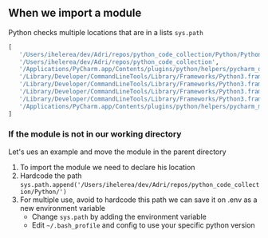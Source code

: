 ## When we import a module
Python checks multiple locations that are in a lists `sys.path`

 ```python
[
    '/Users/ihelerea/dev/Adri/repos/python_code_collection/Python/Python-Imports',
    '/Users/ihelerea/dev/Adri/repos/python_code_collection',
    '/Applications/PyCharm.app/Contents/plugins/python/helpers/pycharm_display',
    '/Library/Developer/CommandLineTools/Library/Frameworks/Python3.framework/Versions/3.9/lib/python39.zip',
    '/Library/Developer/CommandLineTools/Library/Frameworks/Python3.framework/Versions/3.9/lib/python3.9',
    '/Library/Developer/CommandLineTools/Library/Frameworks/Python3.framework/Versions/3.9/lib/python3.9/lib-dynload',
    '/Library/Developer/CommandLineTools/Library/Frameworks/Python3.framework/Versions/3.9/lib/python3.9/site-packages',
    '/Applications/PyCharm.app/Contents/plugins/python/helpers/pycharm_matplotlib_backend'
]
 ```

### If the module is not in our working directory
Let's ues an example and move the module in the parent directory
1. To import the module we need to declare his location 
2. Hardcode the path ```sys.path.append('/Users/ihelerea/dev/Adri/repos/python_code_collection/Python/')```
3. For multiple use, avoid to hardcode this path we can save it on .env as a new environment variable
   - Change `sys.path` by adding the environment variable
   - Edit `~/.bash_profile` and config to use your specific python version
